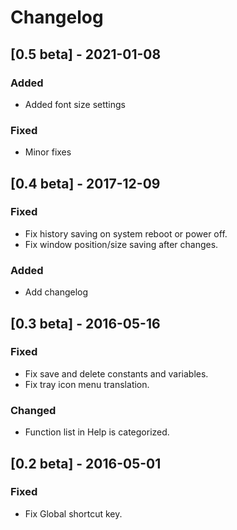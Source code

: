 # Changelog

## [0.5 beta] - 2021-01-08
### Added
- Added font size settings
### Fixed
- Minor fixes

## [0.4 beta] - 2017-12-09
### Fixed
- Fix history saving on system reboot or power off.
- Fix window position/size saving after changes.
### Added
- Add changelog

## [0.3 beta] - 2016-05-16
### Fixed
- Fix save and delete constants and variables.
- Fix tray icon menu translation.
### Changed
- Function list in Help is categorized.

## [0.2 beta] - 2016-05-01
### Fixed
- Fix Global shortcut key.
